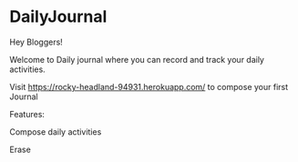 # DailyJournal

Hey Bloggers!

Welcome to Daily journal where you can record and track your daily activities.

Visit https://rocky-headland-94931.herokuapp.com/ to compose your first Journal

Features:

Compose daily activities

Erase

